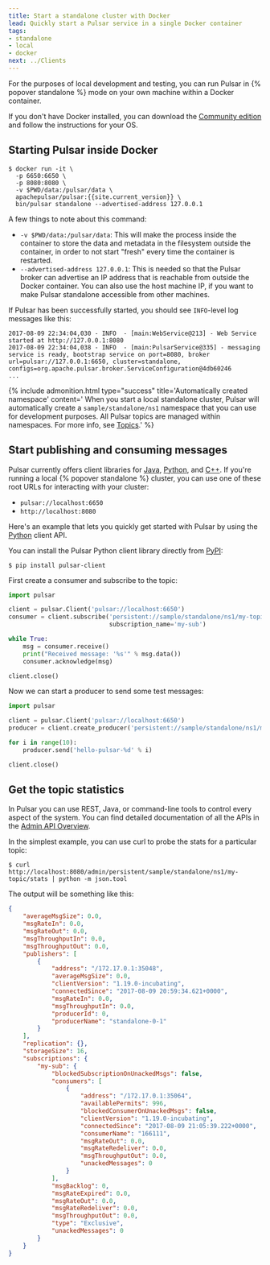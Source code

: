 ```yaml
---
title: Start a standalone cluster with Docker
lead: Quickly start a Pulsar service in a single Docker container
tags:
- standalone
- local
- docker
next: ../Clients
---
```



For the purposes of local development and testing, you can run Pulsar in {% popover standalone %}
mode on your own machine within a Docker container.

If you don't have Docker installed, you can download the [Community edition](https://www.docker.com/community-edition)
and follow the instructions for your OS.

## Starting Pulsar inside Docker

```shell
$ docker run -it \
  -p 6650:6650 \
  -p 8080:8080 \
  -v $PWD/data:/pulsar/data \
  apachepulsar/pulsar:{{site.current_version}} \
  bin/pulsar standalone --advertised-address 127.0.0.1
```

A few things to note about this command:
 * `-v $PWD/data:/pulsar/data`: This will make the process inside the container to store the
   data and metadata in the filesystem outside the container, in order to not start "fresh" every
   time the container is restarted.
 * `--advertised-address 127.0.0.1`: This is needed so that the Pulsar broker can advertise an IP
   address that is reachable from outside the Docker container. You can also use the host machine IP,
   if you want to make Pulsar standalone accessible from other machines.

If Pulsar has been successfully started, you should see `INFO`-level log messages like this:

```
2017-08-09 22:34:04,030 - INFO  - [main:WebService@213] - Web Service started at http://127.0.0.1:8080
2017-08-09 22:34:04,038 - INFO  - [main:PulsarService@335] - messaging service is ready, bootstrap service on port=8080, broker url=pulsar://127.0.0.1:6650, cluster=standalone, configs=org.apache.pulsar.broker.ServiceConfiguration@4db60246
...
```

{% include admonition.html type="success" title='Automatically created namespace' content='
When you start a local standalone cluster, Pulsar will automatically create a `sample/standalone/ns1`
namespace that you can use for development purposes. All Pulsar topics are managed within namespaces.
For more info, see [Topics](../ConceptsAndArchitecture#Topics).' %}


## Start publishing and consuming messages

Pulsar currently offers client libraries for [Java](../../clients/Java), [Python](../../clients/Python),
and [C++](../../clients/Cpp). If you're running a local {% popover standalone %} cluster, you can
use one of these root URLs for interacting with your cluster:

* `pulsar://localhost:6650`
* `http://localhost:8080`

Here's an example that lets you quickly get started with Pulsar by using the [Python](../../clients/Python)
client API.

You can install the Pulsar Python client library directly from [PyPI](https://pypi.org/project/pulsar-client/):

```shell
$ pip install pulsar-client
```

First create a consumer and subscribe to the topic:

```python
import pulsar

client = pulsar.Client('pulsar://localhost:6650')
consumer = client.subscribe('persistent://sample/standalone/ns1/my-topic',
                            subscription_name='my-sub')

while True:
    msg = consumer.receive()
    print("Received message: '%s'" % msg.data())
    consumer.acknowledge(msg)

client.close()
```

Now we can start a producer to send some test messages:

```python
import pulsar

client = pulsar.Client('pulsar://localhost:6650')
producer = client.create_producer('persistent://sample/standalone/ns1/my-topic')

for i in range(10):
    producer.send('hello-pulsar-%d' % i)

client.close()
```


## Get the topic statistics

In Pulsar you can use REST, Java, or command-line tools to control every aspect of the system.
You can find detailed documentation of all the APIs in the [Admin API Overview](../../admin-api/overview).

In the simplest example, you can use curl to probe the stats for a particular topic:

```shell
$ curl http://localhost:8080/admin/persistent/sample/standalone/ns1/my-topic/stats | python -m json.tool
```

The output will be something like this:

```json
{
    "averageMsgSize": 0.0,
    "msgRateIn": 0.0,
    "msgRateOut": 0.0,
    "msgThroughputIn": 0.0,
    "msgThroughputOut": 0.0,
    "publishers": [
        {
            "address": "/172.17.0.1:35048",
            "averageMsgSize": 0.0,
            "clientVersion": "1.19.0-incubating",
            "connectedSince": "2017-08-09 20:59:34.621+0000",
            "msgRateIn": 0.0,
            "msgThroughputIn": 0.0,
            "producerId": 0,
            "producerName": "standalone-0-1"
        }
    ],
    "replication": {},
    "storageSize": 16,
    "subscriptions": {
        "my-sub": {
            "blockedSubscriptionOnUnackedMsgs": false,
            "consumers": [
                {
                    "address": "/172.17.0.1:35064",
                    "availablePermits": 996,
                    "blockedConsumerOnUnackedMsgs": false,
                    "clientVersion": "1.19.0-incubating",
                    "connectedSince": "2017-08-09 21:05:39.222+0000",
                    "consumerName": "166111",
                    "msgRateOut": 0.0,
                    "msgRateRedeliver": 0.0,
                    "msgThroughputOut": 0.0,
                    "unackedMessages": 0
                }
            ],
            "msgBacklog": 0,
            "msgRateExpired": 0.0,
            "msgRateOut": 0.0,
            "msgRateRedeliver": 0.0,
            "msgThroughputOut": 0.0,
            "type": "Exclusive",
            "unackedMessages": 0
        }
    }
}
```
